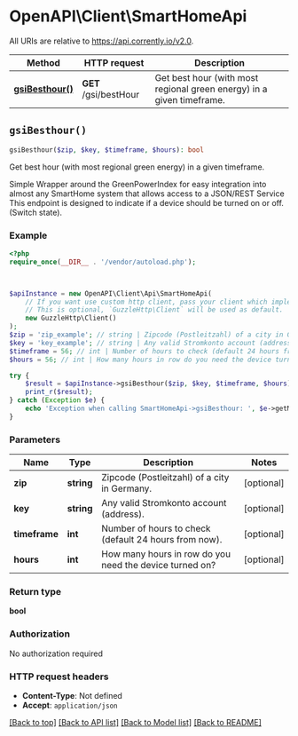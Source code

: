 # OpenAPI\Client\SmartHomeApi

All URIs are relative to https://api.corrently.io/v2.0.

Method | HTTP request | Description
------------- | ------------- | -------------
[**gsiBesthour()**](SmartHomeApi.md#gsiBesthour) | **GET** /gsi/bestHour | Get best hour (with most regional green energy) in a given timeframe.


## `gsiBesthour()`

```php
gsiBesthour($zip, $key, $timeframe, $hours): bool
```

Get best hour (with most regional green energy) in a given timeframe.

Simple Wrapper around the GreenPowerIndex for easy integration into almost any SmartHome system that allows access to a JSON/REST Service This endpoint is designed to indicate if a device should be turned on or off. (Switch state).

### Example

```php
<?php
require_once(__DIR__ . '/vendor/autoload.php');



$apiInstance = new OpenAPI\Client\Api\SmartHomeApi(
    // If you want use custom http client, pass your client which implements `GuzzleHttp\ClientInterface`.
    // This is optional, `GuzzleHttp\Client` will be used as default.
    new GuzzleHttp\Client()
);
$zip = 'zip_example'; // string | Zipcode (Postleitzahl) of a city in Germany.
$key = 'key_example'; // string | Any valid Stromkonto account (address).
$timeframe = 56; // int | Number of hours to check (default 24 hours from now).
$hours = 56; // int | How many hours in row do you need the device turned on?

try {
    $result = $apiInstance->gsiBesthour($zip, $key, $timeframe, $hours);
    print_r($result);
} catch (Exception $e) {
    echo 'Exception when calling SmartHomeApi->gsiBesthour: ', $e->getMessage(), PHP_EOL;
}
```

### Parameters

Name | Type | Description  | Notes
------------- | ------------- | ------------- | -------------
 **zip** | **string**| Zipcode (Postleitzahl) of a city in Germany. | [optional]
 **key** | **string**| Any valid Stromkonto account (address). | [optional]
 **timeframe** | **int**| Number of hours to check (default 24 hours from now). | [optional]
 **hours** | **int**| How many hours in row do you need the device turned on? | [optional]

### Return type

**bool**

### Authorization

No authorization required

### HTTP request headers

- **Content-Type**: Not defined
- **Accept**: `application/json`

[[Back to top]](#) [[Back to API list]](../../README.md#endpoints)
[[Back to Model list]](../../README.md#models)
[[Back to README]](../../README.md)

